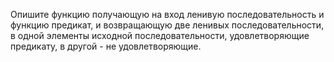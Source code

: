 Опишите функцию получающую на вход ленивую последовательность и функцию предикат, и возвращающую две ленивых последовательности, в одной элементы исходной последовательности, удовлетворяющие предикату, в другой - не удовлетворяющие.

